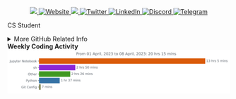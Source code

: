 <p align="center">
<a href="https://github.com/coding-famer">
<img src="https://komarev.com/ghpvc/?username=coding-famer&style=flat-square" />
</a>
  <a href="https://coding-famer.github.io">
    <img src="https://img.shields.io/badge/Website-Chenhe Gu-blue?style=flat-square" alt="Website">
  </a>
 <a href="mailto:chenhegu0109@gmail.com">
 <img src="https://img.shields.io/badge/-chenhegu0109@gmail.com-c14438?style=flat-square&logo=Gmail&logoColor=white&link=mailto:chenhegu0109@gmail.com">
</a>
 <a>
  </a>
    <a href="https://twitter.com/Chenhe_Gu" target="_blank">
    <img src="https://img.shields.io/badge/Twitter-1DA1F2.svg?style=flat-square&logo=twitter&logoColor=white" alt="Twitter">
  </a>
    <a href="https://www.linkedin.com/in/chenhe-gu-a33640211/" target="_blank">
    <img src="https://img.shields.io/badge/LinkedIn-Chenhe Gu-0079FF.svg?style=flat-square&logo=linkedin&logoColor=white" alt="LinkedIn">
  </a>
    <a href="https://discordapp.com/users/855079568993681428" target="_blank">
    <img src="https://img.shields.io/badge/Discord-5865F2.svg?style=flat-square&logo=discord&logoColor=white" alt="Discord">
  </a>
    <a href="https://t.me/chenhegu" target="_blank">
    <img src="https://img.shields.io/badge/Telegram-26A5E4.svg?style=flat-square&logo=telegram&logoColor=white" alt="Telegram">
  </a>
</p>
<p>
CS Student
</p>
<details><summary>More GitHub Related Info</summary>
![Metrics](https://github.com/coding-famer/coding-famer/blob/main/github-metrics.svg)
</details>
<strong>Weekly Coding Activity</strong>
<img src="https://github.com/coding-famer/coding-famer/blob/main/images/stat.svg" alt="WakaTime Activity"/>

